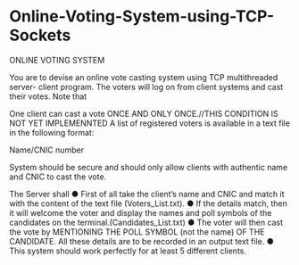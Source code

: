 # Online-Voting-System-using-TCP-Sockets
ONLINE VOTING SYSTEM

You are to devise an online vote casting system using TCP multithreaded server-
client program. The voters will log on from client systems and cast their votes. Note
that

One client can cast a vote ONCE AND ONLY ONCE.//THIS CONDITION IS NOT YET IMPLEMENNTED
A list of registered voters is available in a text file in the following format:

Name/CNIC number

System should be secure and should only allow clients with authentic name and
CNIC to cast the vote.

The Server shall
● First of all take the client’s name and CNIC and match it with the content of
the text file (Voters_List.txt).
● If the details match, then it will welcome the voter and display the names
and poll symbols of the candidates on the terminal.(Candidates_List.txt)
● The voter will then cast the vote by MENTIONING THE POLL
SYMBOL (not the name) OF THE CANDIDATE. All these details are
to be recorded in an output text file.
● This system should work perfectly for at least 5 different clients.

